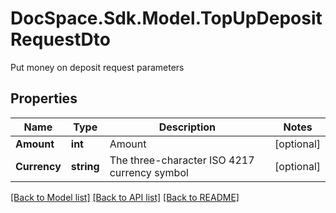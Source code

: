 # DocSpace.Sdk.Model.TopUpDepositRequestDto
Put money on deposit request parameters

## Properties

Name | Type | Description | Notes
------------ | ------------- | ------------- | -------------
**Amount** | **int** | Amount | [optional] 
**Currency** | **string** | The three-character ISO 4217 currency symbol | [optional] 

[[Back to Model list]](../README.md#documentation-for-models) [[Back to API list]](../README.md#documentation-for-api-endpoints) [[Back to README]](../README.md)

